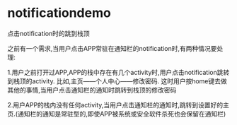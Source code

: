 # notificationdemo
点击notification时的跳到栈顶


之前有一个需求,当用户点击APP常驻在通知栏的notification时,有两种情况要处理:

1.用户之前打开过APP,APP的栈中存在有几个activity时,用户点击notification跳转到栈顶的activity. 比如,主页——个人中心——修改密码. 
这时用户按home键去做其他的事情,当用户点击通知栏的通知时跳转到栈顶的修改密码

2.用户APP的栈内没有任何activity,当用户点击通知栏的通知时,跳转到设置好的主页.(通知栏的通知是常驻型的,即使APP被系统或安全软件杀死也会保留在通知栏)
